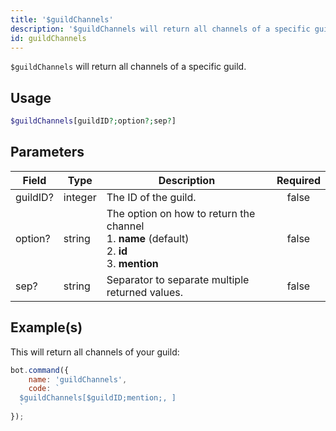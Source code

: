 ```yaml
---
title: '$guildChannels'
description: '$guildChannels will return all channels of a specific guild.'
id: guildChannels
---
```


`$guildChannels` will return all channels of a specific guild.

## Usage

```php
$guildChannels[guildID?;option?;sep?]
```

## Parameters

| Field    | Type    | Description                                                                                                                   | Required |
| -------- | ------- | ----------------------------------------------------------------------------------------------------------------------------- |:--------:|
| guildID? | integer | The ID of the guild.                                                                                                          |  false   |
| option?  | string  | The option on how to return the channel <br /> 1. **name** (default) <br /> 2. **id** <br /> 3. **mention** |  false   |
| sep?     | string  | Separator to separate multiple returned values.                                                                               |  false   |

## Example(s)

This will return all channels of your guild:

```javascript
bot.command({
    name: 'guildChannels',
    code: `
  $guildChannels[$guildID;mention;, ]
  `
});
```
